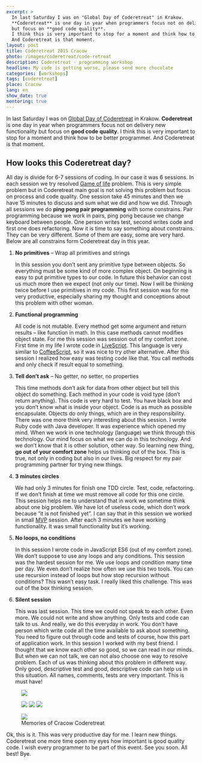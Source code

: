 ```yaml
---
excerpt: >
  In last Saturday I was on "Global Day of Coderetreat" in Krakow.
  **Coderetreat** is one day in year when programmers focus not on delivery new functionality
  but focus on **good code quality**.
  I think this is very important to stop for a moment and think how to be better programmer.
  And Coderetreat is that moment.
layout: post
title: Coderetreat 2015 Cracow
photo: /images/coderetreat/code-retreat
description: Coderetreat - programming workshop
headline: My code is getting worse, please send more chocolate
categories: [workshops]
tags: [coderetreat]
place: Cracow
lang: en
show_date: true
mentoring: true
---
```


In last Saturday I was on
[Global Day of Coderetreat](https://www.coderetreat.org/)
in Krakow. **Coderetreat** is one day in year when programmers focus not on delivery new functionality but focus on **good code quality**. I think this is very important to stop for a moment and think how to be better programmer. And Coderetreat is that moment.

## How looks this Coderetreat day?

All day is divide for 6-7 sessions of coding. In our case it was 6 sessions. In each session we try resolved
[Game of life](https://en.wikipedia.org/wiki/Conway%27s_Game_of_Life)
problem. This is very simple problem but in Coderetreat main goal is not solving this problem but focus on process and code quality. One session take 45 minutes and then we have 15 minutes to discuss and sum what we did and how we did. Through all sessions we do **ping pong pair programming** with some constrains. Pair programming because we work in pairs, ping pong because we change keyboard between people. One person writes test, second writes code and first one does refactoring. Now it is time to say something about constrains. They can be very different. Some of them are easy, some are very hard. Below are all constrains form Coderetreat day in this year.

1. **No primitives** – Wrap all primitives and strings

    In this session you don’t sent any primitive type between objects. So everything must be some kind of more complex object. On beginning is easy to put primitive types to our code. In future this behavior can cost us much more then we expect (not only our time). Now I will be thinking twice before I use primitives in my code. This first session was for me very productive, especially sharing my thought and conceptions about this problem with other woman.

2. **Functional programming**

    All code is not mutable. Every method get some argument and return results – like function in math. In this case methods cannot modifies object state. For me this session was session out of my comfort zone. First time in my life I wrote code in
    [LiveScript](https://livescript.net/).
    This language is very similar to
    [CoffeeScript](https://coffeescript.org/),
    so it was nice to try other alternative. After this session I realized how easy was testing code like that. You call methods and only check if result equal to something.

3. **Tell don’t ask** – No getter, no setter, no properties

    This time methods don’t ask for data from other object but tell this object do something. Each method in your code is void type (don’t return anything). This code is very hard to test. You have black box and you don’t know what is inside your object. Code is as much as possible encapsulate. Objects do only things, which are in they responsibility. There was one more think very interesting about this session. I wrote Ruby code with Java developer. It was experience which opened my mind. When we work in one technology (language) we think through this technology. Our mind focus on what we can do in this technology. And we don’t know that it is other solution, other way. So learning new thing, **go out of your comfort zone** helps us thinking out of the box. This is true, not only in coding but also in our lives. Big respect for my pair programming partner for trying new things.

4. **3 minutes circles**

    We had only 3 minutes for finish one TDD circle. Test, code, refactoring. If we don’t finish at time we must remove all code for this one circle. This session helps me to understand that in work we sometime think about one big problem. We have lot of useless code, which don’t work because “it is not finished yet”. I can say that in this session we worked in small
    [MVP](https://en.wikipedia.org/wiki/Minimum_viable_product "Minimum Viable Product")
    session. After each 3 minutes we have working functionality. It was small functionality but it’s working.

5. **No loops, no conditions**

    In this session I wrote code in JavaScript ES6 (out of my comfort zone). We don’t suppose to use any loops and any conditions. This session was the hardest session for me. We use loops and condition many time per day. We even don’t realize how often we use this two tools. You can use recursion instead of loops but how stop recursion without conditions? This wasn’t easy task. I really liked this challenge. This was out of the box thinking session.

6. **Silent session**

    This was last session. This time we could not speak to each other. Even more. We could not write and show anything. Only tests and code can talk to us. And really, we do this everyday in work. You don’t have person which write code all the time available to ask about something. You need to figure out through code and tests of course, how this part of application work. In this session I worked with my best friend. I thought that we know each other so good, so we can read in our minds. But when we can not talk, we can not also choose one way to resolve problem. Each of us was thinking about this problem in different way. Only good, descriptive test and good, descriptive code can help us in this situation. All names, comments, tests are very important. This is must have!

<figure>
  <a href="{{ site.baseurl_root }}/images/coderetreat/first-session.jpg"><img src="{{ site.baseurl_root }}/images/coderetreat/first-session.jpg"></a>
</figure>
<figure class="third">
  <a href="{{ site.baseurl_root }}/images/coderetreat/summary.jpg"><img src="{{ site.baseurl_root }}/images/coderetreat/summary.jpg"></a>
  <a href="{{ site.baseurl_root }}/images/coderetreat/summary2.jpg"><img src="{{ site.baseurl_root }}/images/coderetreat/summary2.jpg"></a>
  <a href="{{ site.baseurl_root }}/images/coderetreat/summary3.jpg"><img src="{{ site.baseurl_root }}/images/coderetreat/summary3.jpg"></a>
</figure>
<figure>
  <a href="{{ site.baseurl_root }}/images/coderetreat/session5.jpg"><img src="{{ site.baseurl_root }}/images/coderetreat/session5.jpg"></a>
  <figcaption>Memories of Cracow Coderetreat</figcaption>
</figure>

Ok, this is it. This was very productive day for me. I learn new things. Coderetreat one more time open my eyes how important is good quality code. I wish every programmer to be part of this event. See you soon. All best! Bye.
